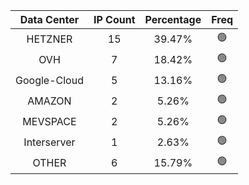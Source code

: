 | Data Center | IP Count | Percentage | Freq |
|:------------:|:--------:|:-----------:|:-----:|
| HETZNER | 15 | 39.47% | 🟢 |
| OVH | 7 | 18.42% | 🟢 |
| Google-Cloud | 5 | 13.16% | 🟢 |
| AMAZON | 2 | 5.26% | 🟢 |
| MEVSPACE | 2 | 5.26% | 🟢 |
| Interserver | 1 | 2.63% | 🟢 |
| OTHER | 6 | 15.79% | 🟢 |
